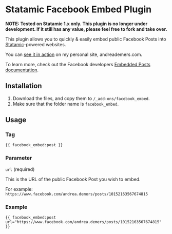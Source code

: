 # Statamic Facebook Embed Plugin

**NOTE: Tested on Statamic 1.x only. This plugin is no longer under development. If it still has any value, please feel free to fork and take over.**

This plugin allows you to quickly & easily embed public Facebook Posts into [Statamic](http://statamic.com)-powered websites.

You can [see it in action](http://andreademers.com/statamic-facebook-embed-plugin) on my personal site, andreademers.com.

To learn more, check out the Facebook developers [Embedded Posts documentation](https://developers.facebook.com/docs/plugins/embedded-posts/).

## Installation

1. Download the files, and copy them to `/_add-ons/facebook_embed`.
2. Make sure that the folder name is `facebook_embed`.

## Usage

### Tag
    
    {{ facebook_embed:post }}

### Parameter

`url` (required)

This is the URL of the public Facebook Post you wish to embed.

For example: `https://www.facebook.com/andrea.demers/posts/10152163567674815`

### Example

    {{ facebook_embed:post url="https://www.facebook.com/andrea.demers/posts/10152163567674815" }}
